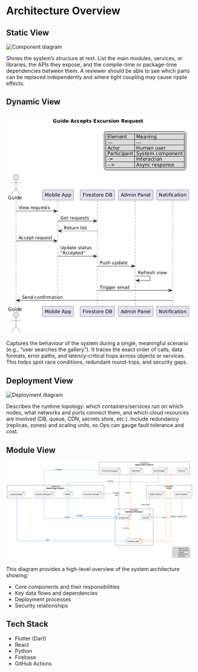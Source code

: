 # Architecture Overview

## Static View

![Component diagram](./StaticView.svg)

Shows the system’s structure at rest. List the main modules, services, or libraries, the APIs they expose, and the compile-time or package-time dependencies between them. A reviewer should be able to see which parts can be replaced independently and where tight coupling may cause ripple effects.

## Dynamic View

![Sequence diagram](./DynamicView.png)

Captures the behaviour of the system during a single, meaningful scenario (e.g., “user searches the gallery”). It traces the exact order of calls, data formats, error paths, and latency-critical hops across objects or services. This helps spot race conditions, redundant round-trips, and security gaps.

## Deployment View

![Deployment diagram](./Deployment.svg)

Describes the runtime topology: which containers/services run on which nodes, what networks and ports connect them, and which cloud resources are involved (DB, queue, CDN, secrets store, etc.). Include redundancy (replicas, zones) and scaling units, so Ops can gauge fault tolerance and cost.

## Module View

![Module diagram](./modul_diagram.png)

This diagram provides a high-level overview of the system architecture showing:
- Core components and their responsibilities
- Key data flows and dependencies
- Deployment processes
- Security relationships
  
## Tech Stack
- Flutter (Dart)
- React
- Python
- Firebase
- GitHub Actions
